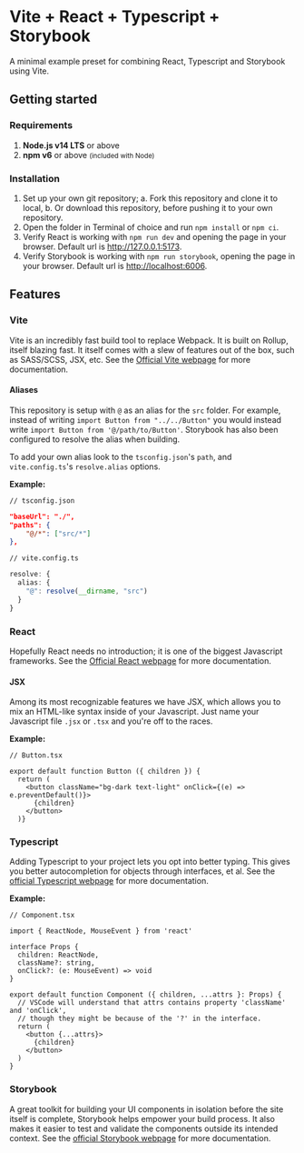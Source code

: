 # Vite + React + Typescript + Storybook

A minimal example preset for combining React, Typescript and Storybook using Vite.

## Getting started

### Requirements

1. **Node.js v14 LTS** or above
2. **npm v6** or above <small>(included with Node)</small>

### Installation

1. Set up your own git repository;
    a. Fork this repository and clone it to local,
    b. Or download this repository, before pushing it to your own repository.
2. Open the folder in Terminal of choice and run `npm install` or `npm ci`.
3. Verify React is working with `npm run dev` and opening the page in your browser. Default url is <http://127.0.0.1:5173>.
4. Verify Storybook is working with `npm run storybook`, opening the page in your browser. Default url is <http://localhost:6006>.

## Features

### Vite

Vite is an incredibly fast build tool to replace Webpack. It is built on Rollup, itself blazing fast. It itself comes with a slew of features out of the box, such as SASS/SCSS, JSX, etc. See the [Official Vite webpage](https://vitejs.dev/) for more documentation.

#### Aliases

This repository is setup with `@` as an alias for the `src` folder. For example, instead of writing `import Button from "../../Button"` you would instead write `import Button from '@/path/to/Button'`. Storybook has also been configured to resolve the alias when building.

To add your own alias look to the `tsconfig.json`'s `path`, and `vite.config.ts`'s `resolve.alias` options.

**Example:**

`// tsconfig.json`

```json
"baseUrl": "./",
"paths": {
    "@/*": ["src/*"]
},
```

`// vite.config.ts`

```typescript
resolve: {
  alias: {
    "@": resolve(__dirname, "src")
  }
}
```

### React

Hopefully React needs no introduction; it is one of the biggest Javascript frameworks. See the [Official React webpage](https://reactjs.org/) for more documentation.

#### JSX

Among its most recognizable features we have JSX, which allows you to mix an HTML-like syntax inside of your Javascript. Just name your Javascript file `.jsx` or `.tsx` and you're off to the races.

**Example:**

`// Button.tsx`

```tsx
export default function Button ({ children }) {
  return (
    <button className="bg-dark text-light" onClick={(e) => e.preventDefault()}>
      {children}
    </button>
  )}
```

### Typescript

Adding Typescript to your project lets you opt into better typing. This gives you better autocompletion for objects through interfaces, et al. See the [official Typescript webpage](https://www.typescriptlang.org/) for more documentation.

**Example:**

`// Component.tsx`

```tsx
import { ReactNode, MouseEvent } from 'react'

interface Props {
  children: ReactNode,
  className?: string,
  onClick?: (e: MouseEvent) => void
}

export default function Component ({ children, ...attrs }: Props) {
  // VSCode will understand that attrs contains property 'className' and 'onClick',
  // though they might be because of the '?' in the interface.
  return (
    <button {...attrs}>
      {children}
    </button>
  )
}
```

### Storybook

A great toolkit for building your UI components in isolation before the site itself is complete, Storybook helps empower your build process. It also makes it easier to test and validate the components outside its intended context. See the [official Storybook webpage](https://storybook.js.org/) for more documentation.

